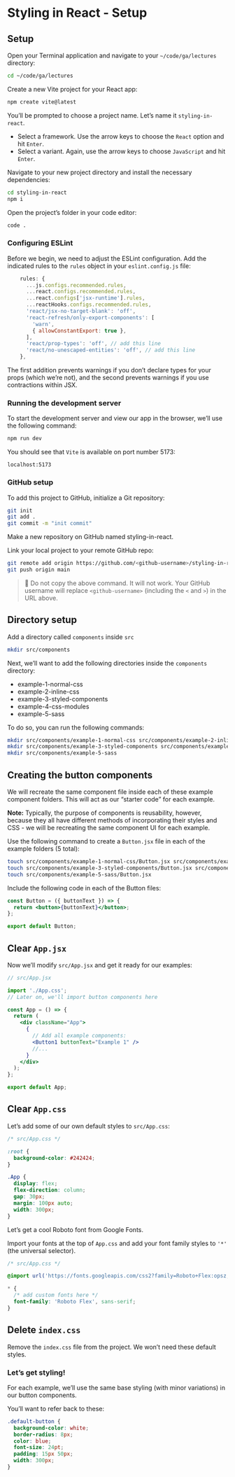 # Styling in React - Setup

## Setup
Open your Terminal application and navigate to your `~/code/ga/lectures` directory:

```bash
cd ~/code/ga/lectures
```

Create a new Vite project for your React app:

```bash
npm create vite@latest
```

You’ll be prompted to choose a project name. Let’s name it `styling-in-react`.

- Select a framework. Use the arrow keys to choose the `React` option and hit `Enter`.
- Select a variant. Again, use the arrow keys to choose `JavaScript` and hit `Enter`.

Navigate to your new project directory and install the necessary dependencies:

```bash
cd styling-in-react
npm i
```

Open the project’s folder in your code editor:

```bash
code .
```

### Configuring ESLint
Before we begin, we need to adjust the ESLint configuration. Add the indicated rules to the `rules` object in your `eslint.config.js` file:

```js
    rules: {
      ...js.configs.recommended.rules,
      ...react.configs.recommended.rules,
      ...react.configs['jsx-runtime'].rules,
      ...reactHooks.configs.recommended.rules,
      'react/jsx-no-target-blank': 'off',
      'react-refresh/only-export-components': [
        'warn',
        { allowConstantExport: true },
      ],
      'react/prop-types': 'off', // add this line
      'react/no-unescaped-entities': 'off', // add this line
    },
```

The first addition prevents warnings if you don’t declare types for your props (which we’re not), and the second prevents warnings if you use contractions within JSX.

### Running the development server
To start the development server and view our app in the browser, we’ll use the following command:

```bash
npm run dev
```

You should see that `Vite` is available on port number 5173:

```
localhost:5173
```

### GitHub setup
To add this project to GitHub, initialize a Git repository:

```bash
git init
git add .
git commit -m "init commit"
```

Make a new repository on GitHub named styling-in-react.

Link your local project to your remote GitHub repo:

```bash
git remote add origin https://github.com/<github-username>/styling-in-react.git
git push origin main
```
> 🚨 Do not copy the above command. It will not work. Your GitHub username will replace `<github-username>` (including the `<` and `>`) in the URL above.

## Directory setup
Add a directory called `components` inside `src`

```bash
mkdir src/components
```

Next, we’ll want to add the following directories inside the `components` directory:

- example-1-normal-css
- example-2-inline-css
- example-3-styled-components
- example-4-css-modules
- example-5-sass

To do so, you can run the following commands:

```bash
mkdir src/components/example-1-normal-css src/components/example-2-inline-css
mkdir src/components/example-3-styled-components src/components/example-4-css-modules
mkdir src/components/example-5-sass
```

## Creating the button components
We will recreate the same component file inside each of these example component folders. This will act as our “starter code” for each example.

**Note:** Typically, the purpose of components is reusability, however, because they all have different methods of incorporating their styles and CSS - we will be recreating the same component UI for each example.

Use the following command to create a `Button.jsx` file in each of the example folders (5 total):

```bash
touch src/components/example-1-normal-css/Button.jsx src/components/example-2-inline-css/Button.jsx
touch src/components/example-3-styled-components/Button.jsx src/components/example-4-css-modules/Button.jsx
touch src/components/example-5-sass/Button.jsx
```

Include the following code in each of the Button files:

```jsx
const Button = ({ buttonText }) => {
  return <button>{buttonText}</button>;
};

export default Button;
```

## Clear `App.jsx`
Now we’ll modify `src/App.jsx` and get it ready for our examples:

```jsx
// src/App.jsx

import './App.css';
// Later on, we'll import button components here

const App = () => {
  return (
    <div className="App">
      {
        // Add all example components:
        <Button1 buttonText="Example 1" />
        //...
      }
    </div>
  );
};

export default App;
```

## Clear `App.css`
Let’s add some of our own default styles to `src/App.css`:

```css
/* src/App.css */

:root {
  background-color: #242424;
}

.App {
  display: flex;
  flex-direction: column;
  gap: 30px;
  margin: 100px auto;
  width: 300px;
}
```

Let’s get a cool Roboto font from Google Fonts.

Import your fonts at the top of `App.css` and add your font family styles to `'*'` (the universal selector).

```css
/* src/App.css */

@import url('https://fonts.googleapis.com/css2?family=Roboto+Flex:opsz,wght@8..144,100..1000&display=swap');

* {
  /* add custom fonts here */
  font-family: 'Roboto Flex', sans-serif;
}
```

## Delete `index.css`
Remove the `index.css` file from the project. We won’t need these default styles.

### Let’s get styling!
For each example, we’ll use the same base styling (with minor variations) in our button components.

You’ll want to refer back to these:

```css
.default-button {
  background-color: white;
  border-radius: 8px;
  color: blue;
  font-size: 24pt;
  padding: 15px 50px;
  width: 300px;
}
```